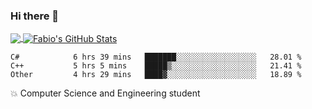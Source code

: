 ### Hi there 👋
<a href="https://github.com/fabiovincenzi/fabiovincenzi">
  <img align="center" src="https://github-readme-stats.vercel.app/api/top-langs/?username=fabiovincenzi&title_color=ffffff&text_color=c9cacc&icon_color=2bbc8a&bg_color=1d1f21&langs_count=3" />
</a>
<a href="https://github.com/fabiovincenzi/fabiovincenzi">
  <img align="center" src="https://github-readme-stats.vercel.app/api?username=fabiovincenzi&show_icons=true&line_height=27&count_private=true&title_color=ffffff&text_color=c9cacc&icon_color=2bbc8a&bg_color=1d1f21" alt="Fabio's GitHub Stats" />
</a>
<!--START_SECTION:waka-->

```text
C#            6 hrs 39 mins   ███████░░░░░░░░░░░░░░░░░░   28.01 %
C++           5 hrs 5 mins    █████▒░░░░░░░░░░░░░░░░░░░   21.41 %
Other         4 hrs 29 mins   ████▓░░░░░░░░░░░░░░░░░░░░   18.89 %
```

<!--END_SECTION:waka-->

:boom: Computer Science and Engineering student
